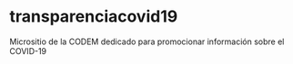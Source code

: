 # transparenciacovid19
Micrositio de la CODEM dedicado para promocionar información sobre el COVID-19 
